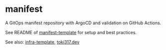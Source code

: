 # manifest

A GitOps manifest repository with ArgoCD and validation on GitHub Actions.

See README of [manifest-template](https://github.com/gmo-media/manifest-template) for setup and best practices.

See also: [infra-template](https://github.com/gmo-media/infra-template), [toki317.dev](https://github.com/motoki317/toki317.dev)
